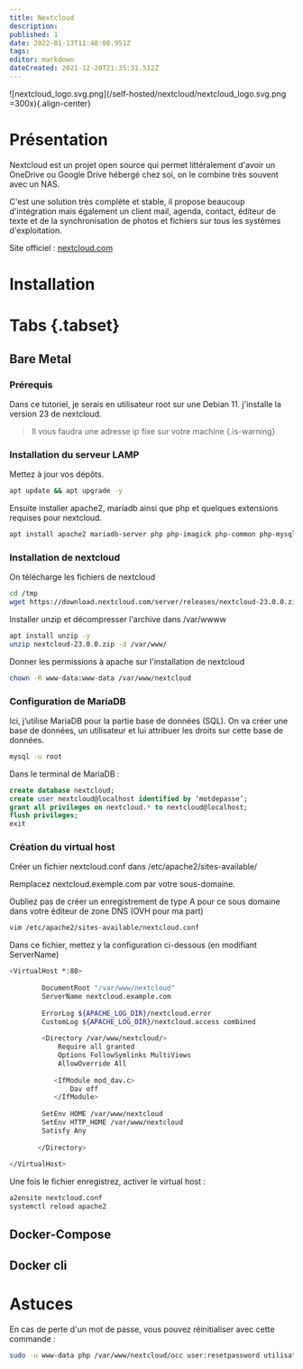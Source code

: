 ```yaml
---
title: Nextcloud
description: 
published: 1
date: 2022-01-13T11:48:08.951Z
tags: 
editor: markdown
dateCreated: 2021-12-20T21:35:31.512Z
---
```


![nextcloud_logo.svg.png](/self-hosted/nextcloud/nextcloud_logo.svg.png =300x){.align-center}
 
# Présentation
Nextcloud est un projet open source qui permet littéralement d'avoir un OneDrive ou Google Drive hébergé chez soi, on le combine très souvent avec un NAS.
 
C'est une solution très complète et stable, il propose beaucoup d'intégration mais également un client mail, agenda, contact, éditeur de texte et de la synchronisation de photos et fichiers sur tous les systèmes d'exploitation.
 
Site officiel : [nextcloud.com](https://nextcloud.com/)
 
# Installation
# Tabs {.tabset}
## Bare Metal
 
### Prérequis
Dans ce tutoriel, je serais en utilisateur root sur une Debian 11. j'installe la version 23 de nextcloud.
 
> Il vous faudra une adresse ip fixe sur votre machine
{.is-warning}
 
### Installation du serveur LAMP
Mettez à jour vos dépôts.
```bash
apt update && apt upgrade -y
```
Ensuite installer apache2, mariadb ainsi que php et quelques extensions requises pour nextcloud.
```bash
apt install apache2 mariadb-server php php-imagick php-common php-mysql php-fpm php-gd php-json php-curl  php-zip php-xml php-mbstring php-bz2 php-intl php-bcmath php-gmp -y
```
 
### Installation de nextcloud
 
On télécharge les fichiers de nextcloud
```bash
cd /tmp
wget https://download.nextcloud.com/server/releases/nextcloud-23.0.0.zip
```
 
Installer unzip et décompresser l'archive dans /var/wwww
```bash
apt install unzip -y
unzip nextcloud-23.0.0.zip -d /var/www/
```
 
Donner les permissions à apache sur l'installation de nextcloud
 
```bash
chown -R www-data:www-data /var/www/nextcloud
```
 
### Configuration de MariaDB
Ici, j’utilise MariaDB pour la partie base de données (SQL). On va créer une base de données, un utilisateur et lui attribuer les droits sur cette base de données.
 
```bash
mysql -u root
```
 
Dans le terminal de MariaDB :
 
```SQL
create database nextcloud;
create user nextcloud@localhost identified by ‘motdepasse’;
grant all privileges on nextcloud.* to nextcloud@localhost;
flush privileges;
exit 
```
 
### Création du virtual host
 
Créer un fichier nextcloud.conf dans /etc/apache2/sites-available/
 
Remplacez nextcloud.exemple.com par votre sous-domaine.
 
Oubliez pas de créer un enregistrement de type A pour ce sous domaine dans votre éditeur de zone DNS (OVH pour ma part)
 
```bash
vim /etc/apache2/sites-available/nextcloud.conf
```
 
Dans ce fichier, mettez y la configuration ci-dessous (en modifiant ServerName)
 
```bash
<VirtualHost *:80>
 
        DocumentRoot "/var/www/nextcloud"
        ServerName nextcloud.example.com
 
        ErrorLog ${APACHE_LOG_DIR}/nextcloud.error
        CustomLog ${APACHE_LOG_DIR}/nextcloud.access combined
 
        <Directory /var/www/nextcloud/>
            Require all granted
            Options FollowSymlinks MultiViews
            AllowOverride All
 
           <IfModule mod_dav.c>
               Dav off
           </IfModule>
 
        SetEnv HOME /var/www/nextcloud
        SetEnv HTTP_HOME /var/www/nextcloud
        Satisfy Any
 
       </Directory>
 
</VirtualHost>
```
 
Une fois le fichier enregistrez, activer le virtual host :
 
```bash
a2ensite nextcloud.conf
systemctl reload apache2
```
 
## Docker-Compose
 
## Docker cli
 
# Astuces
En cas de perte d'un mot de passe, vous pouvez réinitialiser avec cette commande : 
```bash
sudo -u www-data php /var/www/nextcloud/occ user:resetpassword utilisateur
```
